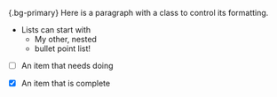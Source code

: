 {.bg-primary}
Here is a paragraph with a class to control its formatting.

- Lists can start with 
  * My other, nested
  * bullet point list!


- [ ] An item that needs doing
- [x] An item that is complete

